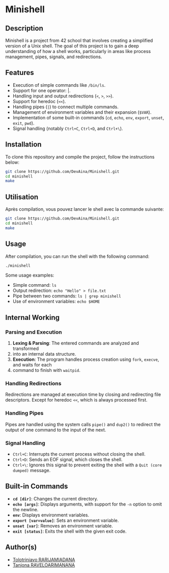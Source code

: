 # Minishell

## Description
Minishell is a project from 42 school that involves creating a simplified version of a Unix
shell. The goal of this project is to gain a deep understanding of how a shell works, particularly
in areas like process management, pipes, signals, and redirections.

## Features
- Execution of simple commands like `/bin/ls`.
- Support for one operator: |.
- Handling input and output redirections (`<`, `>`, `>>`).
- Support for heredoc (`<<`).
- Handling pipes (`|`) to connect multiple commands.
- Management of environment variables and their expansion (`$VAR`).
- Implementation of some built-in commands (`cd`, `echo`, `env`, `export`, `unset`, `exit`, `pwd`).
- Signal handling (notably `Ctrl+C`, `Ctrl+D`, and `Ctrl+\`).

## Installation
To clone this repository and compile the project, follow the instructions below:

```bash
git clone https://github.com/DevAina/Minishell.git
cd minishell
make
```
## Utilisation
Après compilation, vous pouvez lancer le shell avec la commande suivante:
```bash
git clone https://github.com/DevAina/Minishell.git
cd minishell
make
```

## Usage
After compilation, you can run the shell with the following command:
```bash
./minishell
```

Some usage examples:
- Simple command: `ls`
- Output redirection: `echo "Hello" > file.txt`
- Pipe between two commands: `ls | grep minishell`
- Use of environment variables: `echo $HOME`

## Internal Working
### Parsing and Execution
1. **Lexing & Parsing**: The entered commands are analyzed and transformed
2. into an internal data structure.
3. **Execution**: The program handles process creation using `fork`, `execve`, and waits for each
4. command to finish with `waitpid`.

### Handling Redirections
Redirections are managed at execution time by closing and redirecting file descriptors. Except
for heredoc `<<`, which is always processed first.

### Handling Pipes
Pipes are handled using the system calls `pipe()` and `dup2()` to redirect the output of one
command to the input of the next.

### Signal Handling
- `Ctrl+C`: Interrupts the current process without closing the shell.
- `Ctrl+D`: Sends an EOF signal, which closes the shell.
- `Ctrl+\`: Ignores this signal to prevent exiting the shell with a `Quit (core dumped)`
message.

## Built-in Commands
- **`cd [dir]`**: Changes the current directory.
- **`echo [args]`**: Displays arguments, with support for the `-n` option to omit the newline.
- **`env`**: Displays environment variables.
- **`export [var=value]`**: Sets an environment variable.
- **`unset [var]`**: Removes an environment variable.
- **`exit [status]`**: Exits the shell with the given exit code.

## Author(s)
- [Tolotriniavo RARIJAMIADANA](mailto:ainatolotriniavo7@gmail.com)
- [Tanjona RAVELOARIMANANA](mailto:tanjonarav@gmail.com)
